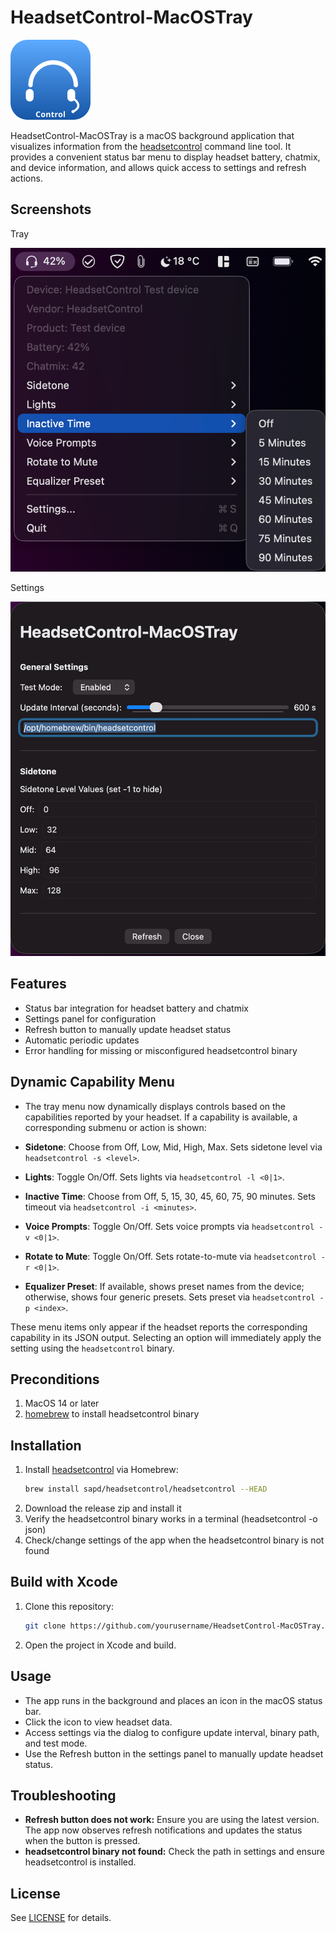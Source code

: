 # HeadsetControl-MacOSTray

![Screenshot](https://github.com/ChrisLauinger77/HeadsetControl-MacOSTray/blob/main/HeadsetControl-MacOSTray/Assets.xcassets/AppIcon.appiconset/mac128.png)

HeadsetControl-MacOSTray is a macOS background application that visualizes information from the [headsetcontrol](https://github.com/Sapd/HeadsetControl) command line tool. It provides a convenient status bar menu to display headset battery, chatmix, and device information, and allows quick access to settings and refresh actions.

## Screenshots

Tray

![Screenshot](https://github.com/ChrisLauinger77/HeadsetControl-MacOSTray/blob/main/screenshots/tray.png)

Settings

![Screenshot](https://github.com/ChrisLauinger77/HeadsetControl-MacOSTray/blob/main/screenshots/settings.png)

## Features

- Status bar integration for headset battery and chatmix
- Settings panel for configuration
- Refresh button to manually update headset status
- Automatic periodic updates
- Error handling for missing or misconfigured headsetcontrol binary

## Dynamic Capability Menu

- The tray menu now dynamically displays controls based on the capabilities reported by your headset. If a capability is available, a corresponding submenu or action is shown:

- **Sidetone**: Choose from Off, Low, Mid, High, Max. Sets sidetone level via `headsetcontrol -s <level>`.
- **Lights**: Toggle On/Off. Sets lights via `headsetcontrol -l <0|1>`.
- **Inactive Time**: Choose from Off, 5, 15, 30, 45, 60, 75, 90 minutes. Sets timeout via `headsetcontrol -i <minutes>`.
- **Voice Prompts**: Toggle On/Off. Sets voice prompts via `headsetcontrol -v <0|1>`.
- **Rotate to Mute**: Toggle On/Off. Sets rotate-to-mute via `headsetcontrol -r <0|1>`.
- **Equalizer Preset**: If available, shows preset names from the device; otherwise, shows four generic presets. Sets preset via `headsetcontrol -p <index>`.

These menu items only appear if the headset reports the corresponding capability in its JSON output. Selecting an option will immediately apply the setting using the `headsetcontrol` binary.

## Preconditions

1. MacOS 14 or later
2. [homebrew](https://brew.sh/) to install headsetcontrol binary

## Installation

1. Install [headsetcontrol](https://github.com/Sapd/HeadsetControl) via Homebrew:
   ```sh
   brew install sapd/headsetcontrol/headsetcontrol --HEAD
   ```
2. Download the release zip and install it
3. Verify the headsetcontrol binary works in a terminal (headsetcontrol -o json)
4. Check/change settings of the app when the headsetcontrol binary is not found

## Build with Xcode

1. Clone this repository:
   ```sh
   git clone https://github.com/yourusername/HeadsetControl-MacOSTray.git
   ```
2. Open the project in Xcode and build.

## Usage

- The app runs in the background and places an icon in the macOS status bar.
- Click the icon to view headset data.
- Access settings via the dialog to configure update interval, binary path, and test mode.
- Use the Refresh button in the settings panel to manually update headset status.

## Troubleshooting

- **Refresh button does not work:** Ensure you are using the latest version. The app now observes refresh notifications and updates the status when the button is pressed.
- **headsetcontrol binary not found:** Check the path in settings and ensure headsetcontrol is installed.

## License

See [LICENSE](LICENSE) for details.
